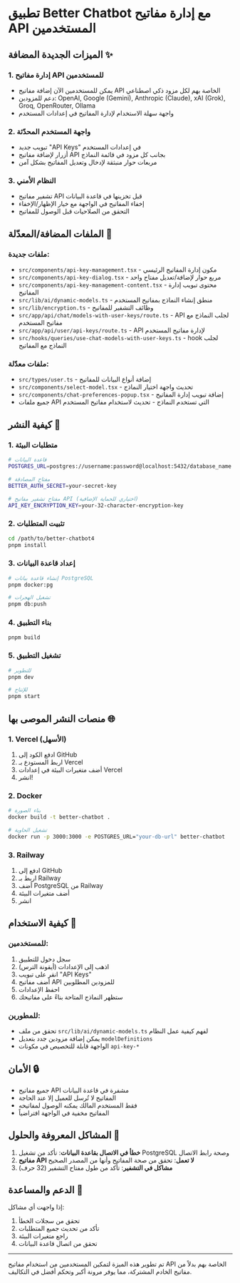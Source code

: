 # تطبيق Better Chatbot مع إدارة مفاتيح API المستخدمين

## الميزات الجديدة المضافة ✨

### 1. إدارة مفاتيح API للمستخدمين
- يمكن للمستخدمين الآن إضافة مفاتيح API الخاصة بهم لكل مزود ذكي اصطناعي
- دعم للمزودين: OpenAI, Google (Gemini), Anthropic (Claude), xAI (Grok), Groq, OpenRouter, Ollama
- واجهة سهلة الاستخدام لإدارة المفاتيح في إعدادات المستخدم

### 2. واجهة المستخدم المحدّثة
- تبويب جديد "API Keys" في إعدادات المستخدم
- أزرار لإضافة مفاتيح API بجانب كل مزود في قائمة النماذج
- مربعات حوار منبثقة لإدخال وتعديل المفاتيح بشكل آمن

### 3. النظام الأمني
- تشفير مفاتيح API قبل تخزينها في قاعدة البيانات
- إخفاء المفاتيح في الواجهة مع خيار الإظهار/الإخفاء
- التحقق من الصلاحيات قبل الوصول للمفاتيح

## الملفات المضافة/المعدّلة 📁

### ملفات جديدة:
- `src/components/api-key-management.tsx` - مكون إدارة المفاتيح الرئيسي
- `src/components/api-key-dialog.tsx` - مربع حوار لإضافة/تعديل مفتاح واحد
- `src/components/api-key-management-content.tsx` - محتوى تبويب إدارة المفاتيح
- `src/lib/ai/dynamic-models.ts` - منطق إنشاء النماذج بمفاتيح المستخدم
- `src/lib/encryption.ts` - وظائف التشفير للمفاتيح
- `src/app/api/chat/models-with-user-keys/route.ts` - API لجلب النماذج مع مفاتيح المستخدم
- `src/app/api/user/api-keys/route.ts` - API لإدارة مفاتيح المستخدم
- `src/hooks/queries/use-chat-models-with-user-keys.ts` - hook لجلب النماذج مع المفاتيح

### ملفات معدّلة:
- `src/types/user.ts` - إضافة أنواع البيانات للمفاتيح
- `src/components/select-model.tsx` - تحديث واجهة اختيار النماذج
- `src/components/chat-preferences-popup.tsx` - إضافة تبويب إدارة المفاتيح
- جميع ملفات API التي تستخدم النماذج - تحديث لاستخدام مفاتيح المستخدم

## كيفية النشر 🚀

### 1. متطلبات البيئة
```bash
# قاعدة البيانات
POSTGRES_URL=postgres://username:password@localhost:5432/database_name

# مفتاح المصادقة
BETTER_AUTH_SECRET=your-secret-key

# مفتاح تشفير مفاتيح API (اختياري للحماية الإضافية)
API_KEY_ENCRYPTION_KEY=your-32-character-encryption-key
```

### 2. تثبيت المتطلبات
```bash
cd /path/to/better-chatbot4
pnpm install
```

### 3. إعداد قاعدة البيانات
```bash
# إنشاء قاعدة بيانات PostgreSQL
pnpm docker:pg

# تشغيل الهجرات
pnpm db:push
```

### 4. بناء التطبيق
```bash
pnpm build
```

### 5. تشغيل التطبيق
```bash
# للتطوير
pnpm dev

# للإنتاج
pnpm start
```

## منصات النشر الموصى بها 🌐

### 1. Vercel (الأسهل)
1. ادفع الكود إلى GitHub
2. اربط المستودع بـ Vercel
3. أضف متغيرات البيئة في إعدادات Vercel
4. انشر!

### 2. Docker
```bash
# بناء الصورة
docker build -t better-chatbot .

# تشغيل الحاوية
docker run -p 3000:3000 -e POSTGRES_URL="your-db-url" better-chatbot
```

### 3. Railway
1. ادفع إلى GitHub
2. اربط بـ Railway
3. أضف PostgreSQL من Railway
4. أضف متغيرات البيئة
5. انشر

## كيفية الاستخدام 👤

### للمستخدمين:
1. سجل دخول للتطبيق
2. اذهب إلى الإعدادات (أيقونة الترس)
3. انقر على تبويب "API Keys"
4. أضف مفاتيح API للمزودين المطلوبين
5. احفظ الإعدادات
6. ستظهر النماذج المتاحة بناءً على مفاتيحك

### للمطورين:
- تحقق من ملف `src/lib/ai/dynamic-models.ts` لفهم كيفية عمل النظام
- يمكن إضافة مزودين جدد بتعديل `modelDefinitions`
- الواجهة قابلة للتخصيص في مكونات `api-key-*`

## الأمان 🔒

- جميع مفاتيح API مشفرة في قاعدة البيانات
- المفاتيح لا تُرسل للعميل إلا عند الحاجة
- فقط المستخدم المالك يمكنه الوصول لمفاتيحه
- المفاتيح مخفية في الواجهة افتراضياً

## المشاكل المعروفة والحلول 🔧

1. **خطأ في الاتصال بقاعدة البيانات**: تأكد من تشغيل PostgreSQL وصحة رابط الاتصال
2. **مفاتيح API لا تعمل**: تحقق من صحة المفاتيح وأنها من المصدر الصحيح
3. **مشاكل في التشفير**: تأكد من طول مفتاح التشفير (32 حرف)

## الدعم والمساعدة 💬

إذا واجهت أي مشاكل:
1. تحقق من سجلات الخطأ
2. تأكد من تحديث جميع المتطلبات
3. راجع متغيرات البيئة
4. تحقق من اتصال قاعدة البيانات

---

تم تطوير هذه الميزة لتمكين المستخدمين من استخدام مفاتيح API الخاصة بهم بدلاً من مفاتيح الخادم المشتركة، مما يوفر مرونة أكبر وتحكم أفضل في التكاليف.